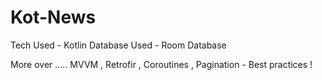 # Kot-News
Tech Used - Kotlin
Database Used - Room Database

More over .....
MVVM , Retrofir , Coroutines , Pagination - Best practices !
